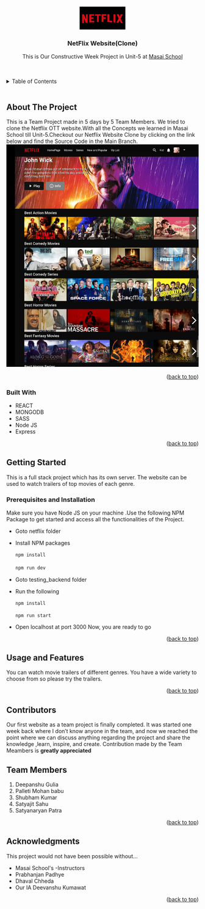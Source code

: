 <!-- PROJECT LOGO -->
<br />
<div align="center">
  <a href="https://github.com/Deepu2560/Netflix">
    <img src="https://github.com/anubis-x-ranger/projectScreenshots/blob/main/netfliximg.jpg" alt="Logo" width="120" height="60">
  </a>

<h3 align="center">NetFlix Website(Clone)</h3>

  <p align="center">
    This is Our Constructive Week Project in Unit-5 at <a href="https://www.masaischool.com/"> Masai School </a> 
    <br />
  
</div>
<br/>
<br/>

<!-- TABLE OF CONTENTS -->
<details>
  <summary>Table of Contents</summary>
  <ol>
    <li>
      <a href="#about-the-project">About The Project</a>
      <ul>
        <li><a href="#built-with">Built With</a></li>
      </ul>
    </li>
    <li>
      <a href="#getting-started">Getting Started</a>
      <ul>
        <li><a href="#Prerequisites-and-installation">Pre-requisites & Installation</a></li>
      </ul>
    </li>
    <li><a href="#usage-and-features">Usage & Features </a></li>
    <li><a href="#contributors">Contributors</a></li>
    <li><a href="#team-members">Team Members</a></li>
    <li><a href="#acknowledgments">Acknowledgments</a></li>
  </ol>
</details>

<br/>

<!-- ABOUT THE PROJECT -->

## About The Project

This is a Team Project made in 5 days by 5 Team Members.
We tried to clone the Netflix OTT website.With all the Concepts we learned in Masai School till Unit-5.Checkout our Netflix Website Clone by clicking on the link below and find the Source Code in the Main Branch.
<a href="https://netflix-clone-eight-psi.vercel.app/">
<img src="https://github.com/anubis-x-ranger/projectScreenshots/blob/main/IMG_20220403_202708.jpg" alt="Logo" width="1000" >
</a>

<p align="right">(<a href="#top">back to top</a>)</p>

### Built With

- REACT
- MONGODB
- SASS
- Node JS
- Express

<p align="right">(<a href="#top">back to top</a>)</p>

<!-- GETTING STARTED -->

## Getting Started

This is a full stack project which has its own server. The website can be used to watch trailers of top movies of each genre.

### Prerequisites and Installation

Make sure you have Node JS on your machine .Use the following NPM Package to get started and access all the functionalities of the Project.

- Goto netflix folder

- Install NPM packages

  ```sh
  npm install

  npm run dev
  ```

- Goto testing_backend folder
- Run the following

  ```
  npm install

  npm run start
  ```

- Open localhost at port 3000
  Now, you are ready to go
  <p align="right">(<a href="#top">back to top</a>)</p>

<!-- USAGE EXAMPLES -->

## Usage and Features

You can watch movie trailers of different genres. You have a wide variety to choose from so please try the trailers.

<p align="right">(<a href="#top">back to top</a>)</p>

<!-- CONTRIBUTING -->

## Contributors

Our first website as a team project is finally completed. It was started one week back where I don’t know anyone in the team, and now we reached the point where we can discuss anything regarding the project and share the knowledge ,learn, inspire, and create. Contribution made by the Team Meambers is **greatly appreciated**

## Team Members

1. Deepanshu Gulia
2. Palleti Mohan babu
3. Shubham Kumar
4. Satyajit Sahu
5. Satyanaryan Patra

<p align="right">(<a href="#top">back to top</a>)</p>

<!-- ACKNOWLEDGMENTS -->

## Acknowledgments

This project would not have been possible without…

- Masai School's -Instructors
- Prabhanjan Padhye
- Dhaval Chheda
- Our IA Deevanshu Kumawat

<p align="right">(<a href="#top">back to top</a>)</p>
